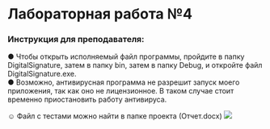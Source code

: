 ﻿# Лабораторная работа №4
### Инструкция для преподавателя:
 
● Чтобы открыть исполняемый файл программы, пройдите в папку DigitalSignature, затем в папку bin, затем в папку Debug, и откройте файл DigitalSignature.exe.  
● Возможно, антивирусная программа не разрешит запуск моего приложения, так как оно не лицензионное. В таком случае стоит временно приостановить работу антивируса.

☺
Файл с тестами можно найти в папке проекта (Отчет.docx)
![](https://komarev.com/ghpvc/?username=Elisabeth0321)
